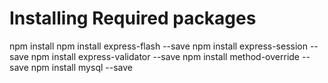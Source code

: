 # Installing Required packages
 npm install 
 npm install express-flash --save
 npm install express-session --save
 npm install express-validator --save
 npm install method-override --save
 npm install mysql --save
